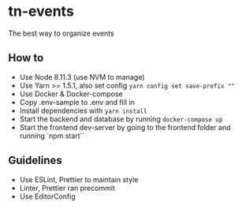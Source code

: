 # tn-events

The best way to organize events

## How to

-   Use Node 8.11.3 (use NVM to manage)
-   Use Yarn >= 1.5.1, also set config `yarn config set save-prefix ""`
-   Use Docker & Docker-compose
-   Copy .env-sample to .env and fill in
-   Install dependencies with `yarn install`
-   Start the backend and database by running `docker-compose up`
-   Start the frontend dev-server by going to the frontend folder and running `npm start``

## Guidelines

-   Use ESLint, Prettier to maintain style
-   Linter, Prettier ran precommit
-   Use EditorConfig
